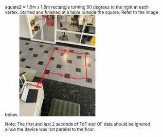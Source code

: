 square2 = 1.6m x 1.6m rectangle turning 90 degrees to the right at each vertex. Started and finished at a table outside the square. Refer to the image below.
<img src="square2.jpg" alt="drawing" width="250"/>

Note: The first and last 2 seconds of ToF and OF data should be ignored since the device was not parallel to the floor.